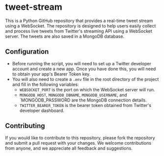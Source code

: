 # tweet-stream
This is a Python GitHub repository that provides a real-time tweet stream using a WebSocket. The repository is designed to help users easily collect and process live tweets from Twitter's streaming API using a WebSocket server. The tweets are also saved in a MongoDB database.

## Configuration
- Before running the script, you will need to set up a Twitter developer account and create a new app. Once you have done this, you will need to obtain your app's Bearer Token key.
- You will also need to create a `.env` file in the root directory of the project and fill in the following variables:
  - `WEBSOCKET_PORT` is the port on which the WebSocket server will run.
  - `MONGODB_HOST`, `MONGODB_DBNAME`, `MONGODB_USERNAME`, and `MONGODB_PASSWORD are the MongoDB connection details.
  - `TWITTER_BEARER_TOKEN` is the bearer token obtained from Twitter's developer dashboard.

## Contributing
If you would like to contribute to this repository, please fork the repository and submit a pull request with your changes. We welcome contributions from anyone, and we appreciate all feedback and suggestions.

